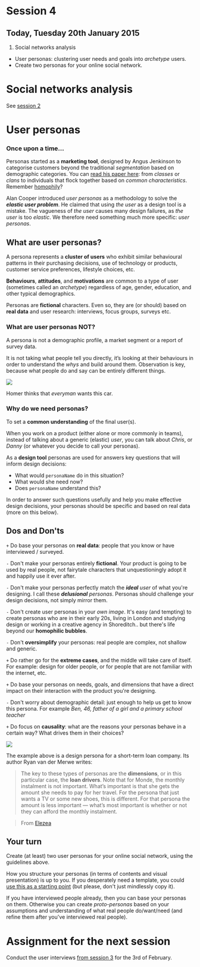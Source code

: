 # Session 4	

## Today, Tuesday 20th January 2015

1. Social networks analysis 
* User personas: clustering user needs and goals into *archetype* users. 
* Create two personas for your online social network.



# Social networks analysis

See [session 2](https://github.com/RavensbourneWebMedia/WEB14204/blob/master/sessions/session-02.md#competitor-analysis)

<!-- We had to re-jig things around because of timetable changes-->



# User personas

### Once upon a time...

Personas started as a **marketing tool**, designed by Angus Jenkinson to categorise customers beyond the traditional *segmentation* based on demographic categories. You can [read his paper here](http://www.centreforintegratedmarketing.com/gfx/documents/beyond_segmentation.pdf): from *classes* or *clans* to individuals that flock together based on *common characteristics*. Remember [homophily](http://en.wikipedia.org/wiki/Homophily)?

Alan Cooper introduced *user personas* as a methodology to solve the ***elastic user problem***. He claimed that using *the user* as a design tool is a mistake. The vagueness of *the user* causes many design failures, as *the user* is too *elastic*. We therefore need something much more specific: *user personas*.

## What are user personas?

A persona represents a **cluster of users** who exhibit similar behavioural patterns in their purchasing decisions, use of technology or products, customer service preferences, lifestyle choices, etc. 

**Behaviours**, **attitudes**, and **motivations** are common to a type of user (sometimes called an *archetype*) regardless of age, gender, education, and other typical demographics. 

Personas are **fictional** characters. Even so, they are (or should) based on **real data** and user research: interviews, focus groups, surveys etc.

<!--Personas are **archetypes** built to identify potential users: what they **need**, **want** and **expect** from what we are designing.

An *archetype* is a pattern of behaviours that help us s you better understand yourself and others.

http://www.16personalities.com/personality-types


In UCD the personas are created based in a previous research, but in Lean UX methods for example, personas are created originally based on assumptions (*proto-personas*) in a brainstorming session with the team, and further checked against actual real data (See  Gothelf, Jeff. Lean UX. Applying Lean Principles to Improve User Experience. 2013).

Personas must answers three basic questions: what are the user needs, wants and limitations.-->

### What are user personas NOT?

A persona is not a demographic profile, a market segment or a report of survey data. 

It is not taking what people tell you directly, it’s looking at their behaviours in order to understand the *whys* and build around them. Observation is key, because what people do and say can be entirely different things. 

![](https://raw.githubusercontent.com/RavensbourneWebMedia/WEB14204/master/sessions/assets/what-homer-wants.jpg)

Homer thinks that *everyman* wants this car.

### Why do we need personas?

To set a **common understanding** of the final user(s). 

When you work on a product (either alone or more commonly in teams), instead of talking about a generic (elastic) *user*, you can talk about *Chris*, or *Danny* (or whatever you decide to call your personas).

As a **design tool** personas are used for answers key questions that will inform design decisions: 

* What would `personaName` do in this situation?
* What would she need now? 
* Does `personaName` understand this?

In order to answer such questions usefully and help you make effective design decisions, your personas should be specific and based on real data (more on this below).


## Dos and Don'ts

`+` Do base your personas on **real data**: people that you know or have interviewed / surveyed.

`-` Don't make your personas entirely **fictional**. Your product is going to be used by real people, not fairytale characters that unquestioningly adopt it and happily use it ever after.

`-` Don't make your personas perfectly match the ***ideal** user* of what you're designing. I call these ***delusional** personas*. Personas should challenge your design decisions, not simply mirror them.

`-` Don't create user personas in your *own image*. It's easy (and tempting) to create personas who are in their early 20s, living in London and studying design or working in a creative agency in Shoreditch.. but there's life beyond our **homophilic bubbles**.

`-` Don't **oversimplify** your personas: real people are complex, not shallow and generic.

`+` Do rather go for the **extreme cases**, and the middle will take care of itself. For example: design for older people, or for people that are not familiar with the internet, etc.

`+` Do base your personas on needs, goals, and dimensions that have a direct impact on their interaction with the product you're designing.

`-` Don't worry about demographic detail: just enough to help us get to know this persona. For example *Ben, 46, father of a girl and a primary school teacher*

`+` Do focus on **causality**: what are the reasons your personas behave in a certain way? What drives them in their choices?

<!--### How to build personas-->

![](https://raw.githubusercontent.com/RavensbourneWebMedia/WEB14204/master/sessions/assets/elezea-persona.jpg)

The example above is a design persona for a short-term loan company. Its author Ryan van der Merwe writes:

> The key to these types of personas are the **dimensions**, or in this particular case, the **loan drivers**. Note that for Monde, the monthly instalment is not important. What’s important is that she gets the amount she needs to pay for her travel. For the persona that just wants a TV or some new shoes, this is different. For that persona the amount is less important — what’s most important is whether or not they can afford the monthly instalment.

> From [Elezea](http://www.elezea.com/2013/12/job-stories-and-personas-sitting-in-a-tree)


## Your turn

Create (at least) two user personas for your online social network, using the guidelines above.

How you structure your personas (in terms of contents and visual presentation) is up to you. 
If you desperately need a template, you could [use this as a starting point](http://www.ux-lady.com/diy-user-personas/) (but please, don't just mindlessly copy it).

If you have interviewed people already, then you can base your personas on them. Otherwise you can create *proto-personas* based on your assumptions and understanding of what real people do/want/need (and refine them after you've interviewed real people).


<!--**Marketing personas** (demographics, habits) vs **design personas** (focused on needs, goals, and dimensions that have a direct impact on their interaction with a website). More on that [here](http://www.elezea.com/2013/12/job-stories-and-personas-sitting-in-a-tree)

Personas can sometimes be oversimplified caricatures of users that don’t take specific situations and actions in consideration. It's better to be specific than shallow and generic: go for the extreme cases, and the middle will take care of itself (eg: design for older people, or for people that are not familiar with the internet, etc).-->

<!-- 

Sources: 
http://www.ux-lady.com/introduction-to-user-personas/


-->



# Assignment for the next session

<!--Create the profile for another persona.-->	

Conduct the user interviews [from session 3](https://github.com/RavensbourneWebMedia/WEB14204/blob/master/sessions/session-03.md#exercise) for the 3rd of February.
